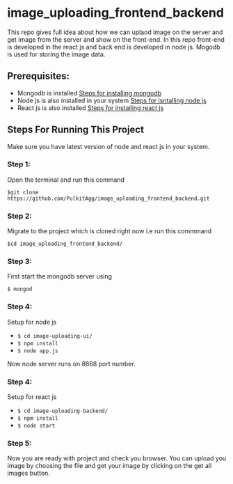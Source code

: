 # image_uploading_frontend_backend
This repo gives full idea about how we can uplaod image on the server and get image from the server and show on the front-end. In this repo front-end is developed in the react js and back end is developed in node js. Mogodb is used for storing the image data. 

## Prerequisites:
* Mongodb is installed [Steps for installing mongodb](https://docs.mongodb.com/manual/installation/)
* Node js is also installed in your system [Steps for isntalling node js](https://nodejs.org/en/download/)
* React js is also installed [Steps for installing react js](https://reactjs.org/docs/installation.html)  


## Steps For Running This Project
Make sure you have latest version of node and react js in your system.

### Step 1:
Open the terminal and run this command  

`$git clone https://github.com/PulkitAgg/image_uploading_frontend_backend.git`

### Step 2:
Migrate to the project which is cloned right now i.e run this commmand   

`$cd image_uploading_frontend_backend/`

### Step 3:
First start the mongodb server using   

`$ mongod`

### Step 4: 
Setup for node js
* `$ cd image-uploading-ui/`
* `$ npm install`
* `$ node app.js`  

Now node server runs on 8888 port number.


### Step 4:
Setup for react js  

* `$ cd image-uploading-backend/`
* `$ npm install`
* `$ node start`

### Step 5:
Now you are ready with project and check you browser. You can upload you image by choosing the file and get your image by clicking on the get all images button.
